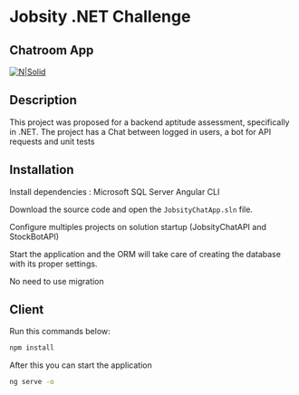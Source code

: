 # Jobsity .NET Challenge
## Chatroom App

[![N|Solid](https://miro.medium.com/max/2000/1*7gauQRPKSzKJPEpVJnvORA.png)](https://miro.medium.com/max/2000/1*7gauQRPKSzKJPEpVJnvORA.png)
## Description
This project was proposed for a backend aptitude assessment, specifically in .NET. The project has a Chat between logged in users, a bot for API requests and unit tests

## Installation

Install dependencies : 
Microsoft SQL Server
Angular CLI

Download the source code and open the `JobsityChatApp.sln` file.

Configure multiples projects on solution startup (JobsityChatAPI and StockBotAPI)

Start the application and the ORM will take care of creating the database with its proper settings.

No need to use migration

## Client

Run this commands below:
```sh
npm install
```
After this you can start the application
```sh
ng serve -o
```